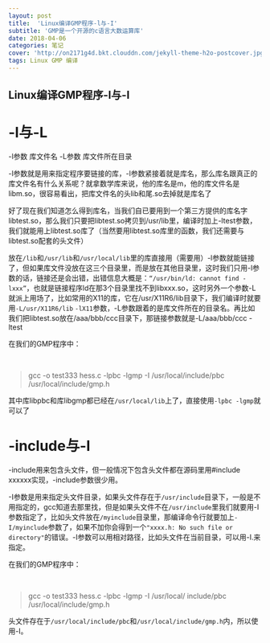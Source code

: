 ```yaml
---
layout: post
title:  'Linux编译GMP程序-l与-I'
subtitle: 'GMP是一个开源的c语言大数运算库'
date: 2018-04-06
categories: 笔记
cover: 'http://on2171g4d.bkt.clouddn.com/jekyll-theme-h2o-postcover.jpg'
tags: Linux GMP 编译
---
```

## Linux编译GMP程序-l与-I ##

-l与-L
=====

-l参数   库文件名
-L参数   库文件所在目录

-l参数就是用来指定程序要链接的库，-l参数紧接着就是库名，那么库名跟真正的库文件名有什么关系呢？就拿数学库来说，他的库名是m，他的库文件名是libm.so，很容易看出，把库文件名的头lib和尾.so去掉就是库名了

好了现在我们知道怎么得到库名，当我们自已要用到一个第三方提供的库名字libtest.so，那么我们只要把libtest.so拷贝到/usr/lib里，编译时加上-ltest参数，我们就能用上libtest.so库了（当然要用libtest.so库里的函数，我们还需要与libtest.so配套的头文件）

放在`/lib`和`/usr/lib`和`/usr/local/lib`里的库直接用（需要用）-l参数就能链接了，但如果库文件没放在这三个目录里，而是放在其他目录里，这时我们只用-l参数的话，链接还是会出错，出错信息大概是：`“/usr/bin/ld: cannot find -lxxx”`，也就是链接程序ld在那3个目录里找不到libxxx.so，这时另外一个参数-L就派上用场了，比如常用的X11的库，它在/usr/X11R6/lib目录下，我们编译时就要用`-L/usr/X11R6/lib` `-lX11`参数，-L参数跟着的是库文件所在的目录名。再比如我们把libtest.so放在/aaa/bbb/ccc目录下，那链接参数就是-L/aaa/bbb/ccc -ltest

在我们的GMP程序中：

​    

> gcc -o test333 hess.c -lpbc -lgmp -I /usr/local/include/pbc
> /usr/local/include/gmp.h

其中库libpbc和库libgmp都已经在`/usr/local/lib`上了，直接使用`-lpbc -lgmp`就可以了



-include与-I
=============


-include用来包含头文件，但一般情况下包含头文件都在源码里用#include xxxxxx实现，-include参数很少用。

-I参数是用来指定头文件目录，如果头文件存在于`/usr/include`目录下，一般是不用指定的，gcc知道去那里找，但是如果头文件不在`/usr/include`里我们就要用-I参数指定了，比如头文件放在`/myinclude`目录里，那编译命令行就要加上`-I/myinclude`参数了，如果不加你会得到一个`"xxxx.h: No such file or directory"`的错误。-I参数可以用相对路径，比如头文件在当前目录，可以用-I.来指定。

在我们的GMP程序中：

​    

> gcc -o test333 hess.c -lpbc -lgmp -I /usr/local/  include/pbc
> /usr/local/include/gmp.h

头文件存在于`/usr/local/include/pbc`和`/usr/local/include/gmp.h`内，所以使用-I。
